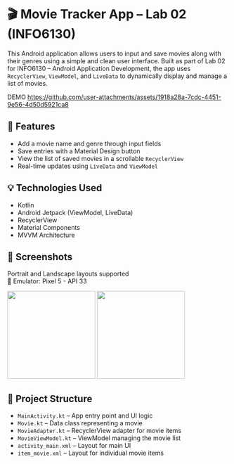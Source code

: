 # 🎬 Movie Tracker App – Lab 02 (INFO6130)

This Android application allows users to input and save movies along with their genres using a simple and clean user interface. Built as part of Lab 02 for INFO6130 – Android Application Development, the app uses `RecyclerView`, `ViewModel`, and `LiveData` to dynamically display and manage a list of movies.

DEMO 
https://github.com/user-attachments/assets/1918a28a-7cdc-4451-9e56-4d50d5921ca8

## 📱 Features

- Add a movie name and genre through input fields
- Save entries with a Material Design button
- View the list of saved movies in a scrollable `RecyclerView`
- Real-time updates using `LiveData` and `ViewModel`

## 💡 Technologies Used

- Kotlin
- Android Jetpack (ViewModel, LiveData)
- RecyclerView
- Material Components
- MVVM Architecture

## 📸 Screenshots

Portrait and Landscape layouts supported  
📲 Emulator: Pixel 5 - API 33

<img src="https://github.com/user-attachments/assets/3ab71ef8-960e-4b7c-a630-893a4e43bbed" width="200"/>

<img src="https://github.com/user-attachments/assets/0f9dbf59-a4e7-4b45-929b-f3fe80010544" width="200"/>

## 📁 Project Structure

- `MainActivity.kt` – App entry point and UI logic
- `Movie.kt` – Data class representing a movie
- `MovieAdapter.kt` – RecyclerView adapter for movie items
- `MovieViewModel.kt` – ViewModel managing the movie list
- `activity_main.xml` – Layout for main UI
- `item_movie.xml` – Layout for individual movie items


